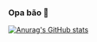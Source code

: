 ### Opa bão 👋

[![Anurag's GitHub stats](https://github-readme-stats.vercel.app/api?username=vineboneto)](https://github.com/vineboneto/github-readme-stats)

